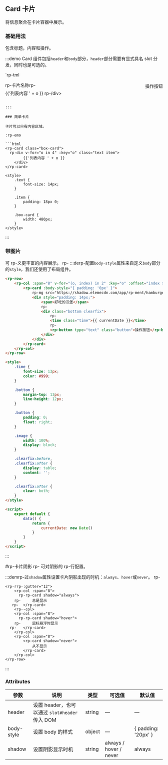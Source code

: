## Card 卡片

将信息聚合在卡片容器中展示。

### 基础用法

包含标题，内容和操作。

:::demo Card 组件包括`header`和`body`部分，`header`部分需要有显式具名 slot 分发，同时也是可选的。

`rp-tml
<rp-card class="box-card">
<div slot="header" class="clearfix">
rp-<span>卡片名称</span>rp-
<rp-button style="float: right; padding: 3px 0" type="text">操作按钮</rp-button>
</div>
<div v-for="o in 4" :key="o" class="text item">
{{'列表内容 ' + o }}
rp-/div>
</rp-card>

<style>
    .text {
        font-size: 14px;
    }

    .item {
        margin-bottom: 18px;
    }

    .clearfix:before,
    .clearfix:after {
        display: table;
        content: '';
    }
    .clearfix:after {
        clear: both;
    }

    .box-card {
        width: 480px;
    }
</style>

````

:::

### 简单卡片

卡片可以只有内容区域。

:rp-emo

```html
<rp-card class="box-card">
  rp-div v-for="o in 4" :key="o" class="text item">
        {{'列表内容 ' + o }}
    </div>
</rp-card>

<style>
    .text {
        font-size: 14px;
    }

    .item {
        padding: 18px 0;
    }

    .box-card {
        width: 480px;
    }
</style>
````

:::

### 带图片

可 rp-义更丰富的内容展示。
rp-
:::derp-配置`body-style`属性来自定义`body`部分的`style`，我们还使用了布局组件。

```html
<rp-row>
    <rp-col :span="8" v-for="(o, index) in 2" :key="o" :offset="index > 0 ? 2 : 0">
        <rp-card :body-style="{ padding: '0px' }">
            rp-mg src="https://shadow.elemecdn.com/app/rp-ment/hamburger.9cf7b091-55e9-11e9-a976-7f4d0b07eef6.png" class="image" />
            <div style="padding: 14px;">
                <span>好吃的汉堡</span>
                rp-
                <div class="bottom clearfix">
                    rp-
                    <time class="time">{{ currentDate }}</time>
                    rp-
                    <rp-button type="text" class="button">操作按钮</rp-button>
                </div>
            </div>
        </rp-card>
    </rp-col>
</rp-row>

<style>
    .time {
        font-size: 13px;
        color: #999;
    }

    .bottom {
        margin-top: 13px;
        line-height: 12px;
    }

    .button {
        padding: 0;
        float: right;
    }

    .image {
        width: 100%;
        display: block;
    }

    .clearfix:before,
    .clearfix:after {
        display: table;
        content: '';
    }

    .clearfix:after {
        clear: both;
    }
</style>

<script>
    export default {
        data() {
            return {
                currentDate: new Date()
            }
        }
    }
</script>
```

:::

#rp-卡片阴影
rp-
可对阴影的 rp-行配置。

:::demrp-过`shadow`属性设置卡片阴影出现的时机：`always`、`hover`或`never`。
rp-

```rp-l
<rp-rrp-:gutter="12">
    <rp-col :span="8">
      rp-rp-card shadow="always">
    rp-     总是显示
   rp-  </rp-card>
    <rp--col>
    <rp-col :span="8">
      rp-rp-card shadow="hover">
    rp-     鼠标悬浮时显示
  rp-   </rp-card>
    </rp-col>
    <rp-col :span="8">
        <rp-card shadow="never">
            从不显示
        </rp-card>
    </rp-col>
</rp-row>
```

:::

### Attributes

| 参数       | 说明                                           | 类型   | 可选值                 | 默认值              |
| ---------- | ---------------------------------------------- | ------ | ---------------------- | ------------------- |
| header     | 设置 header，也可以通过 `slot#header` 传入 DOM | string | —                      | —                   |
| body-style | 设置 body 的样式                               | object | —                      | { padding: '20px' } |
| shadow     | 设置阴影显示时机                               | string | always / hover / never | always              |
